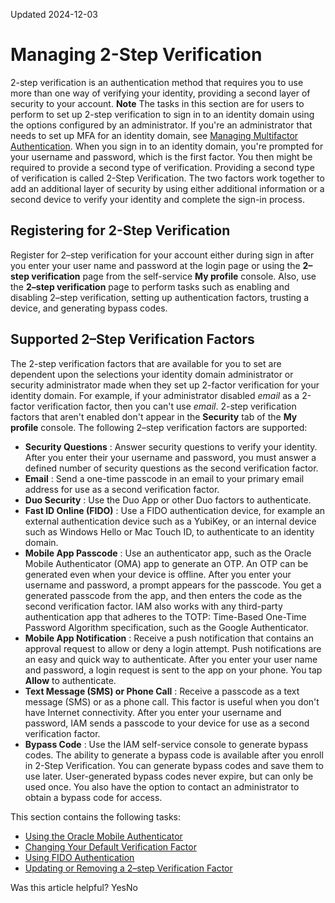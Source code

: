 Updated 2024-12-03
# Managing 2-Step Verification
2-step verification is an authentication method that requires you to use more than one way of verifying your identity, providing a second layer of security to your account.
**Note** The tasks in this section are for users to perform to set up 2-step verification to sign in to an identity domain using the options configured by an administrator. If you're an administrator that needs to set up MFA for an identity domain, see [Managing Multifactor Authentication](https://docs.oracle.com/en-us/iaas/Content/Identity/mfa/understand-multi-factor-authentication.htm#understand-multi-factor-authentication "Multifactor Authentication \(MFA\) is a method of authentication that requires the use of more than one factor to verify a user's identity to access an identity domain in IAM.").
When you sign in to an identity domain, you're prompted for your username and password, which is the first factor. You then might be required to provide a second type of verification. Providing a second type of verification is called 2-Step Verification. The two factors work together to add an additional layer of security by using either additional information or a second device to verify your identity and complete the sign-in process.
## Registering for 2-Step Verification
Register for 2–step verification for your account either during sign in after you enter your user name and password at the login page or using the **2–step verification** page from the self-service **My profile** console. Also, use the **2–step verification** page to perform tasks such as enabling and disabling 2–step verification, setting up authentication factors, trusting a device, and generating bypass codes.
## Supported 2–Step Verification Factors
The 2-step verification factors that are available for you to set are dependent upon the selections your identity domain administrator or security administrator made when they set up 2-factor verification for your identity domain. For example, if your administrator disabled _email_ as a 2-factor verification factor, then you can't use _email_. 2-step verification factors that aren't enabled don't appear in the **Security** tab of the **My profile** console.
The following 2–step verification factors are supported:
  * **Security Questions** : Answer security questions to verify your identity. After you enter their your username and password, you must answer a defined number of security questions as the second verification factor.
  * **Email** : Send a one-time passcode in an email to your primary email address for use as a second verification factor. 
  * **Duo Security** : Use the Duo App or other Duo factors to authenticate.
  * **Fast ID Online (FIDO)** : Use a FIDO authentication device, for example an external authentication device such as a YubiKey, or an internal device such as Windows Hello or Mac Touch ID, to authenticate to an identity domain.
  * **Mobile App Passcode** : Use an authenticator app, such as the Oracle Mobile Authenticator (OMA) app to generate an OTP. An OTP can be generated even when your device is offline. After you enter your username and password, a prompt appears for the passcode. You get a generated passcode from the app, and then enters the code as the second verification factor. IAM also works with any third-party authentication app that adheres to the TOTP: Time-Based One-Time Password Algorithm specification, such as the Google Authenticator.
  * **Mobile App Notification** : Receive a push notification that contains an approval request to allow or deny a login attempt. Push notifications are an easy and quick way to authenticate. After you enter your user name and password, a login request is sent to the app on your phone. You tap **Allow** to authenticate.
  * **Text Message (SMS) or Phone Call** : Receive a passcode as a text message (SMS) or as a phone call. This factor is useful when you don't have Internet connectivity. After you enter your username and password, IAM sends a passcode to your device for use as a second verification factor.
  * **Bypass Code** : Use the IAM self-service console to generate bypass codes. The ability to generate a bypass code is available after you enroll in 2-Step Verification. You can generate bypass codes and save them to use later. User-generated bypass codes never expire, but can only be used once. You also have the option to contact an administrator to obtain a bypass code for access.


This section contains the following tasks:
  * [Using the Oracle Mobile Authenticator](https://docs.oracle.com/en-us/iaas/Content/Identity/mfa/use-oracle-mobile-authenticator-app.htm#use-oracle-mobile-authenticator-app "After you enroll the Oracle Mobile Authenticator \(OMA\) app as a 2–Step Verification method, use it to provide a second method of verification to securely sign in to applications.")
  * [Changing Your Default Verification Factor](https://docs.oracle.com/en-us/iaas/Content/Identity/mfa/change-your-default-verification-method.htm#change-your-default-verification-method-using-my-profile-console "If you are enrolled in more than one factor, you can specify which verification factor is the default.")
  * [Using FIDO Authentication](https://docs.oracle.com/en-us/iaas/Content/Identity/mfa/Using-fido-authentication.htm#Using-fido-authentication "Use a device to enroll your device for passwordless Fast ID Online \(FIDO\) authentication in an identity domain.")
  * [Updating or Removing a 2–step Verification Factor](https://docs.oracle.com/en-us/iaas/Content/Identity/mfa/remove-2-step-verification-method.htm#remove-2-step-verification-method "Use the 2–step verification section of the Security tab in the My profile console to remove a verification factor from your account.")


Was this article helpful?
YesNo

